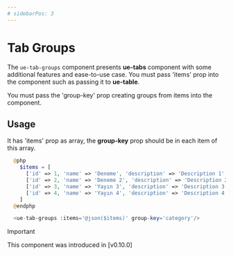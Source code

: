 ```yaml
---
# sidebarPos: 3
---
```

# Tab Groups <Badge type="tip" text="^0.10.0" />

The `ue-tab-groups` component presents **ue-tabs** component with some additional features and ease-to-use case. You must pass 'items' prop into the component such as passing it to **ue-table**. 

You must pass the 'group-key' prop creating groups from items into the component.

## Usage
It has 'items' prop as array, the **group-key** prop should be in each item of this array.
``` php
  @php
    $items = [
      ['id' => 1, 'name' => 'Deneme', 'description' => 'Description 1', 'category' => 'group 1'],
      ['id' => 2, 'name' => 'Deneme 2', 'description' => 'Description 2', 'category' => 'group 1'],
      ['id' => 3, 'name' => 'Yayın 3', 'description' => 'Description 3', 'category' => 'group 2'],
      ['id' => 4, 'name' => 'Yayın 4', 'description' => 'Description 4', 'category' => 'group 2'],
    ]
  @endphp

  <ue-tab-groups :items='@json($items)' group-key='category'/>
```

> [!IMPORTANT]
> This component was introduced in [v0.10.0]


### 
